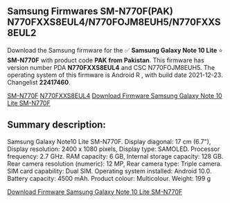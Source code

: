 <h2>Samsung Firmwares SM-N770F(PAK) N770FXXS8EUL4/N770FOJM8EUH5/N770FXXS8EUL2</h2>
Download the Samsung firmware for the ✅ <strong>Samsung Galaxy Note 10 Lite </strong> ⭐ <strong>SM-N770F</strong> with product code <strong>PAK</strong> <strong> from Pakistan</strong>. This firmware has version number PDA <strong>N770FXXS8EUL4</strong> and CSC N770FOJM8EUH5. The operating system of this firmware is Android R , with build date 2021-12-23. Changelist <strong>22417460</strong>.

[SM-N770F](https://samfirm.shop/samsung/model/SM-N770F)
[N770FXXS8EUL4](https://samfirm.shop/samsung/pda/N770FXXS8EUL4)
[Download Firmware Samsung Galaxy Note 10 Lite SM-N770F](https://samfirm.shop/samsung/firmware/484861)
<h2>Summary description:</h2>
<p>Samsung Galaxy Note10 Lite SM-N770F. Display diagonal: 17 cm (6.7"), Display resolution: 2400 x 1080 pixels, Display type: SAMOLED. Processor frequency: 2.7 GHz. RAM capacity: 6 GB, Internal storage capacity: 128 GB. Rear camera resolution (numeric): 12 MP, Rear camera type: Triple camera. SIM card capability: Dual SIM. Operating system installed: Android 10.0. Battery capacity: 4500 mAh. Product colour: Multicolour. Weight: 199 g</p>


[Download Firmware Samsung Galaxy Note 10 Lite SM-N770F](https://samfirm.shop/samsung/firmware/484861)
